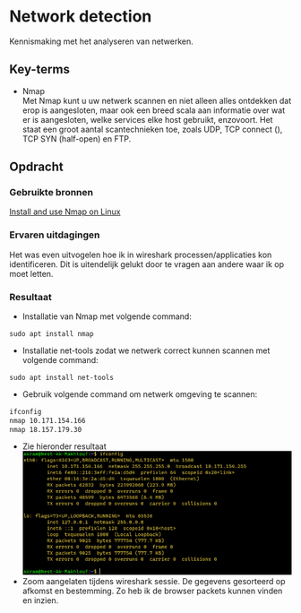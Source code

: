 # Network detection
Kennismaking met het analyseren van netwerken.

## Key-terms
-  Nmap   
Met Nmap kunt u uw netwerk scannen en niet alleen alles ontdekken dat erop is aangesloten, maar ook een breed scala aan informatie over wat er is aangesloten, welke services elke host gebruikt, enzovoort. Het staat een groot aantal scantechnieken toe, zoals UDP, TCP connect (), TCP SYN (half-open) en FTP.

## Opdracht
### Gebruikte bronnen
[Install and use Nmap on Linux](https://vitux.com/find-devices-connected-to-your-network-with-nmap/)

### Ervaren uitdagingen
Het was even uitvogelen hoe ik in wireshark processen/applicaties kon identificeren. Dit is uitendelijk gelukt door te vragen aan andere waar ik op moet letten.  

### Resultaat
-  Installatie van Nmap met volgende command:  
```
sudo apt install nmap
```
-  Installatie net-tools zodat we netwerk correct kunnen scannen met volgende command:
``` 
sudo apt install net-tools
```
-  Gebruik volgende command om netwerk omgeving te scannen:
```
ifconfig
nmap 10.171.154.166
nmap 18.157.179.30
```
-  Zie hieronder resultaat
![Terminal](/00_includes/Week-3-img/SEC-01_IFCONFIG.png)
-  Zoom aangelaten tijdens wireshark sessie. De gegevens gesorteerd op afkomst en bestemming. Zo heb ik de browser packets kunnen vinden en inzien.
